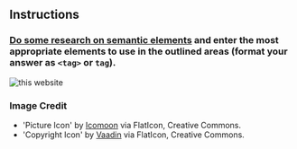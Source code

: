 ## Instructions

### [Do some research on semantic elements](https://developer.mozilla.org/en-US/docs/Web/HTML/Element) and enter the most appropriate elements to use in the outlined areas (format your answer as `<tag>` or `tag`).

![this website](http://udacity.github.io/fend/lessons/L5/concepts/16-element-research/element-research.png)

### Image Credit

- 'Picture Icon' by [Icomoon](http://www.flaticon.com/authors/icomoon) via FlatIcon, Creative Commons.
- 'Copyright Icon' by [Vaadin](http://www.flaticon.com/authors/vaadin) via FlatIcon, Creative Commons.